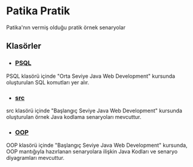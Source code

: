 # Patika Pratik
Patika'nın vermiş olduğu pratik örnek senaryolar



## Klasörler
+ ### [PSQL](https://github.com/EmreSezr/PatikaPratik/tree/main/PSQL)
PSQL klasörü içinde "Orta Seviye Java Web Development" kursunda oluşturulan SQL komutları  yer alır.

+ ### [src](https://github.com/EmreSezr/PatikaPratik/tree/main/src)
src klasörü içinde "Başlangıç Seviye Java Web Development" kursunda oluşturulan örnek Java kodlama senaryoları mevcuttur.

+ ### [OOP](https://github.com/EmreSezr/PatikaPratik/tree/main/src/OOP)
OOP klasörü içinde "Başlangıç Seviye Java Web Development" kursunda, OOP mantığıyla hazırlanan senaryolara ilişkin Java Kodları ve senaryo diyagramları mevcuttur.
